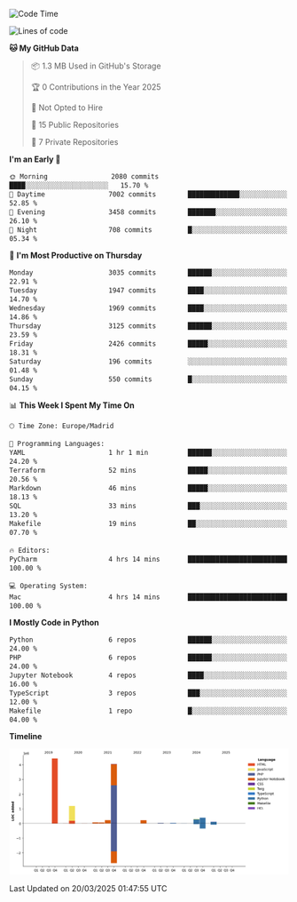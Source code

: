 <!--START_SECTION:waka-->
![Code Time](http://img.shields.io/badge/Code%20Time-709%20hrs%2028%20mins-blue)

![Lines of code](https://img.shields.io/badge/From%20Hello%20World%20I%27ve%20Written-11.1%20million%20lines%20of%20code-blue)

**🐱 My GitHub Data** 

> 📦 1.3 MB Used in GitHub's Storage 
 > 
> 🏆 0 Contributions in the Year 2025
 > 
> 🚫 Not Opted to Hire
 > 
> 📜 15 Public Repositories 
 > 
> 🔑 7 Private Repositories 
 > 
**I'm an Early 🐤** 

```text
🌞 Morning                2080 commits        ████░░░░░░░░░░░░░░░░░░░░░   15.70 % 
🌆 Daytime                7002 commits        █████████████░░░░░░░░░░░░   52.85 % 
🌃 Evening                3458 commits        ███████░░░░░░░░░░░░░░░░░░   26.10 % 
🌙 Night                  708 commits         █░░░░░░░░░░░░░░░░░░░░░░░░   05.34 % 
```
📅 **I'm Most Productive on Thursday** 

```text
Monday                   3035 commits        ██████░░░░░░░░░░░░░░░░░░░   22.91 % 
Tuesday                  1947 commits        ████░░░░░░░░░░░░░░░░░░░░░   14.70 % 
Wednesday                1969 commits        ████░░░░░░░░░░░░░░░░░░░░░   14.86 % 
Thursday                 3125 commits        ██████░░░░░░░░░░░░░░░░░░░   23.59 % 
Friday                   2426 commits        █████░░░░░░░░░░░░░░░░░░░░   18.31 % 
Saturday                 196 commits         ░░░░░░░░░░░░░░░░░░░░░░░░░   01.48 % 
Sunday                   550 commits         █░░░░░░░░░░░░░░░░░░░░░░░░   04.15 % 
```


📊 **This Week I Spent My Time On** 

```text
🕑︎ Time Zone: Europe/Madrid

💬 Programming Languages: 
YAML                     1 hr 1 min          ██████░░░░░░░░░░░░░░░░░░░   24.20 % 
Terraform                52 mins             █████░░░░░░░░░░░░░░░░░░░░   20.56 % 
Markdown                 46 mins             █████░░░░░░░░░░░░░░░░░░░░   18.13 % 
SQL                      33 mins             ███░░░░░░░░░░░░░░░░░░░░░░   13.20 % 
Makefile                 19 mins             ██░░░░░░░░░░░░░░░░░░░░░░░   07.70 % 

🔥 Editors: 
PyCharm                  4 hrs 14 mins       █████████████████████████   100.00 % 

💻 Operating System: 
Mac                      4 hrs 14 mins       █████████████████████████   100.00 % 
```

**I Mostly Code in Python** 

```text
Python                   6 repos             ██████░░░░░░░░░░░░░░░░░░░   24.00 % 
PHP                      6 repos             ██████░░░░░░░░░░░░░░░░░░░   24.00 % 
Jupyter Notebook         4 repos             ████░░░░░░░░░░░░░░░░░░░░░   16.00 % 
TypeScript               3 repos             ███░░░░░░░░░░░░░░░░░░░░░░   12.00 % 
Makefile                 1 repo              █░░░░░░░░░░░░░░░░░░░░░░░░   04.00 % 
```



**Timeline**

![Lines of Code chart](https://raw.githubusercontent.com/danisoronellas/danisoronellas/main/assets/bar_graph.png)


 Last Updated on 20/03/2025 01:47:55 UTC
<!--END_SECTION:waka-->
